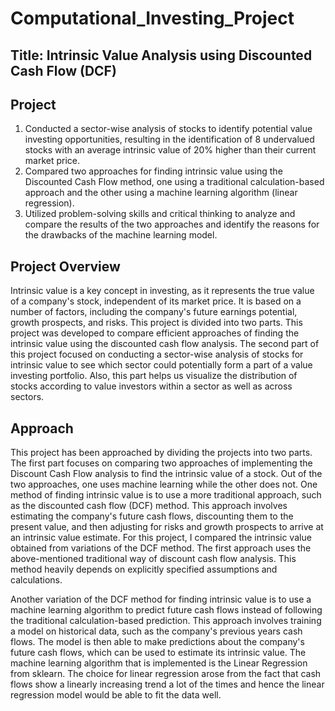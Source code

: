 # Computational_Investing_Project

## Title: Intrinsic Value Analysis using Discounted Cash Flow (DCF)

## Project 
1. Conducted a sector-wise analysis of stocks to identify potential value investing opportunities, resulting in the
identification of 8 undervalued stocks with an average intrinsic value of 20% higher than their current market price.
2. Compared two approaches for finding intrinsic value using the Discounted Cash Flow method, one using a
traditional calculation-based approach and the other using a machine learning algorithm (linear regression).
3. Utilized problem-solving skills and critical thinking to analyze and compare the results of the two approaches and
identify the reasons for the drawbacks of the machine learning model.

## Project Overview

Intrinsic value is a key concept in investing, as it represents the true value of a company's stock, independent of its market price. It is based on a number of factors, including the company's future earnings potential, growth prospects, and risks. This project is divided into two parts. This project was developed to compare efficient approaches of finding the intrinsic value using the discounted cash flow analysis. The second part of this project focused on conducting a sector-wise analysis of stocks for intrinsic value to see which sector could potentially form a part of a value investing portfolio. Also, this part helps us visualize the distribution of stocks according to value investors within a sector as well as across sectors. 

## Approach

This project has been approached by dividing the projects into two parts. The first part focuses on comparing two approaches of implementing the Discount Cash Flow analysis to find the intrinsic value of a stock. Out of the two approaches, one uses machine learning while the other does not. 
One method of finding intrinsic value is to use a more traditional approach, such as the discounted cash flow (DCF) method. This approach involves estimating the company's future cash flows, discounting them to the present value, and then adjusting for risks and growth prospects to arrive at an intrinsic value estimate. For this project, I compared the intrinsic value obtained from variations of the DCF method. The first approach uses the above-mentioned traditional way of discount cash flow analysis. This method heavily depends on explicitly specified assumptions and calculations. 

Another variation of the DCF method for finding intrinsic value is to use a machine learning algorithm to predict future cash flows instead of following the traditional calculation-based prediction. This approach involves training a model on historical data, such as the company's previous years cash flows. The model is then able to make predictions about the company's future cash flows, which can be used to estimate its intrinsic value. 
The machine learning algorithm that is implemented is the Linear Regression from sklearn. The choice for linear regression arose from the fact that cash flows show a linearly increasing trend a lot of the times and hence the linear regression model would be able to fit the data well. 


